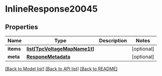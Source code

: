 # InlineResponse20045

## Properties
Name | Type | Description | Notes
------------ | ------------- | ------------- | -------------
**items** | [**list[TpcVoltageMapName1t]**](TpcVoltageMapName1t.md) |  | [optional] 
**meta** | [**ResponeMetadata**](ResponeMetadata.md) |  | [optional] 

[[Back to Model list]](../README.md#documentation-for-models) [[Back to API list]](../README.md#documentation-for-api-endpoints) [[Back to README]](../README.md)


